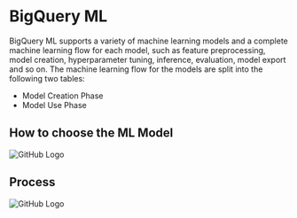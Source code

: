 # BigQuery ML

BigQuery ML supports a variety of machine learning models and a complete machine learning flow for each model, such as feature preprocessing, model creation, hyperparameter tuning, inference, evaluation, model export and so on. The machine learning flow for the models are split into the following two tables: 

- Model Creation Phase
- Model Use Phase

## How to choose the ML Model 
![GitHub Logo](/images/ml-model.png)

## Process

![GitHub Logo](/images/bigqueryML.png)

